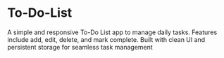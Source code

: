 # To-Do-List
A simple and responsive To-Do List app to manage daily tasks. Features include add, edit, delete, and mark complete. Built with clean UI and persistent storage for seamless task management
